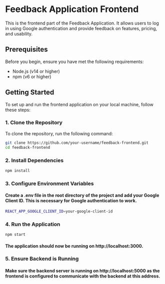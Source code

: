# Feedback Application Frontend

This is the frontend part of the Feedback Application. It allows users to log in using Google authentication and provide feedback on features, pricing, and usability.

## Prerequisites

Before you begin, ensure you have met the following requirements:

- Node.js (v14 or higher)
- npm (v6 or higher)

## Getting Started

To set up and run the frontend application on your local machine, follow these steps:

### 1. Clone the Repository

To clone the repository, run the following command:

```bash
git clone https://github.com/your-username/feedback-frontend.git
cd feedback-frontend
```

### 2. Install Dependencies
```bash
npm install
```
### 3. Configure Environment Variables
#### Create a .env file in the root directory of the project and add your Google Client ID. This is necessary for Google authentication to work.
```bash
REACT_APP_GOOGLE_CLIENT_ID=your-google-client-id
```

### 4. Run the Application
```bash
npm start
```
#### The application should now be running on http://localhost:3000.
### 5. Ensure Backend is Running
#### Make sure the backend server is running on http://localhost:5000 as the frontend is configured to communicate with the backend at this address.


